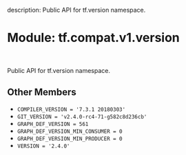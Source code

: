 description: Public API for tf.version namespace.

<div itemscope itemtype="http://developers.google.com/ReferenceObject">
<meta itemprop="name" content="tf.compat.v1.version" />
<meta itemprop="path" content="Stable" />
<meta itemprop="property" content="COMPILER_VERSION"/>
<meta itemprop="property" content="GIT_VERSION"/>
<meta itemprop="property" content="GRAPH_DEF_VERSION"/>
<meta itemprop="property" content="GRAPH_DEF_VERSION_MIN_CONSUMER"/>
<meta itemprop="property" content="GRAPH_DEF_VERSION_MIN_PRODUCER"/>
<meta itemprop="property" content="VERSION"/>
</div>

# Module: tf.compat.v1.version

<!-- Insert buttons and diff -->

<table class="tfo-notebook-buttons tfo-api nocontent" align="left">

</table>



Public API for tf.version namespace.



## Other Members

* `COMPILER_VERSION = '7.3.1 20180303'` <a id="COMPILER_VERSION"></a>
* `GIT_VERSION = 'v2.4.0-rc4-71-g582c8d236cb'` <a id="GIT_VERSION"></a>
* `GRAPH_DEF_VERSION = 561` <a id="GRAPH_DEF_VERSION"></a>
* `GRAPH_DEF_VERSION_MIN_CONSUMER = 0` <a id="GRAPH_DEF_VERSION_MIN_CONSUMER"></a>
* `GRAPH_DEF_VERSION_MIN_PRODUCER = 0` <a id="GRAPH_DEF_VERSION_MIN_PRODUCER"></a>
* `VERSION = '2.4.0'` <a id="VERSION"></a>
